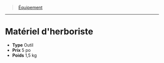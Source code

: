﻿---
!Equipment
Type: Outil
Price: 5 po
Weight: 1,5 kg
Id: equipment_hd.md#matériel-dherboriste
ParentLink: equipment_hd.md#Équipement
Name: Matériel d'herboriste
ParentName: Équipement
NameLevel: 1
---
> [Équipement](hd_equipment.md)

---

# Matériel d'herboriste

- **Type** Outil
- **Prix** 5 po
- **Poids** 1,5 kg

